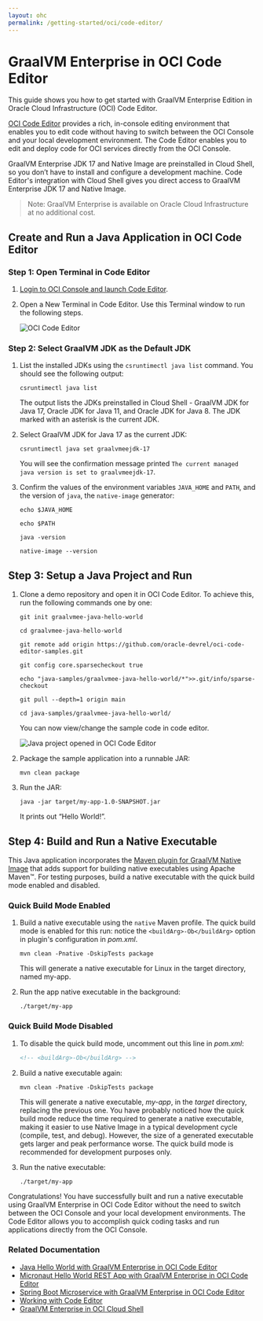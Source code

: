 ```yaml
---
layout: ohc
permalink: /getting-started/oci/code-editor/
---
```


# GraalVM Enterprise in OCI Code Editor

This guide shows you how to get started with GraalVM Enterprise Edition in Oracle Cloud Infrastructure (OCI) Code Editor. 

[OCI Code Editor](https://docs.oracle.com/en-us/iaas/Content/API/Concepts/code_editor_intro.htm) provides a rich, in-console editing environment that enables you to edit code without having to switch between the OCI Console and your local development environment. The Code Editor enables you to edit and deploy code for OCI services directly from the OCI Console.

GraalVM Enterprise JDK 17 and Native Image are preinstalled in Cloud Shell, so you don’t have to install and configure a development machine. Code Editor's integration with Cloud Shell gives you direct access to GraalVM Enterprise JDK 17 and Native Image.

> Note: GraalVM Enterprise is available on Oracle Cloud Infrastructure at no additional cost.

## Create and Run a Java Application in OCI Code Editor

### Step 1: Open Terminal in Code Editor

1. [Login to OCI Console and launch Code Editor](https://cloud.oracle.com/?bdcstate=maximized&codeeditor=true).
2. Open a New Terminal in Code Editor. Use this Terminal window to run the following steps. 

    ![OCI Code Editor](../img/oci-code-editor.png)

### Step 2: Select GraalVM JDK as the Default JDK

1. List the installed JDKs using the `csruntimectl java list` command. You should see the following output:

    ```shell
    csruntimectl java list
    ```
    The output lists the JDKs preinstalled in Cloud Shell - GraalVM JDK for Java 17, Oracle JDK for Java 11, and Oracle JDK for Java 8. The JDK marked with an asterisk is the current JDK.

2. Select GraalVM JDK for Java 17 as the current JDK:

    ```shell
    csruntimectl java set graalvmeejdk-17
    ```
    You will see the confirmation message printed `The current managed java version is set to graalvmeejdk-17`.

3. Confirm the values of the environment variables `JAVA_HOME` and `PATH`, and the version of `java`, the `native-image` generator:
    ```shell
    echo $JAVA_HOME
    ```
    ```shell
    echo $PATH
    ```
    ```shell
    java -version
    ```
    ```shell
    native-image --version
    ```
## Step 3: Setup a Java Project and Run

1. Clone a demo repository and open it in OCI Code Editor. To achieve this, run the following commands one by one:

    ```shell
    git init graalvmee-java-hello-world
    ```
    ```shell
    cd graalvmee-java-hello-world
    ```
    ```shell
    git remote add origin https://github.com/oracle-devrel/oci-code-editor-samples.git
    ```
    ```shell
    git config core.sparsecheckout true
    ```
    ```shell
    echo "java-samples/graalvmee-java-hello-world/*">>.git/info/sparse-checkout
    ```
    ```shell
    git pull --depth=1 origin main
    ```
    ```shell
    cd java-samples/graalvmee-java-hello-world/
    ```
    
    You can now view/change the sample code in code editor.

    ![Java project opened in OCI Code Editor](../img/oci-ce-java-app.png)

2. Package the sample application into a runnable JAR:

    ```shell
    mvn clean package
    ```
3. Run the JAR:

    ```shell
    java -jar target/my-app-1.0-SNAPSHOT.jar 
    ```
    It prints out “Hello World!”.

## Step 4: Build and Run a Native Executable

This Java application incorporates the [Maven plugin for GraalVM Native Image](https://graalvm.github.io/native-build-tools/latest/maven-plugin.html) that adds support for building native executables using Apache Maven™. For testing purposes, build a native executable with the quick build mode enabled and disabled.

### Quick Build Mode Enabled

1. Build a native executable using the `native` Maven profile. The quick build mode is enabled for this run: notice the `<buildArg>-Ob</buildArg>` option in plugin's configuration in _pom.xml_.

    ```shell
    mvn clean -Pnative -DskipTests package
    ```
    This will generate a native executable for Linux in the target directory, named my-app.

2. Run the app native executable in the background:

    ```shell
    ./target/my-app
    ```

### Quick Build Mode Disabled

1. To disable the quick build mode, uncomment out this line in _pom.xml_:
 
    ```xml
    <!-- <buildArg>-Ob</buildArg> -->
    ```
2. Build a native executable again:

    ```shell
    mvn clean -Pnative -DskipTests package
    ```
    This will generate a native executable, _my-app_, in the _target_ directory, replacing the previous one. You have probably noticed how the quick build mode reduce the time required to generate a native executable, making it easier to use Native Image in a typical development cycle (compile, test, and debug). However, the size of a generated executable gets larger and peak performance worse. The quick build mode is recommended for development purposes only. 

3. Run the native executable:

    ```shell
    ./target/my-app
    ```

Congratulations! You have successfully built and run a native executable using GraalVM Enterprise in OCI Code Editor without the need to switch between the OCI Console and your local development environments.
The Code Editor allows you to accomplish quick coding tasks and run applications directly from the OCI Console.

### Related Documentation

- [Java Hello World with GraalVM Enterprise in OCI Code Editor](https://github.com/oracle-devrel/oci-code-editor-samples/tree/main/java-samples/graalvmee-java-hello-world)
- [Micronaut Hello World REST App with GraalVM Enterprise in OCI Code Editor](https://github.com/oracle-devrel/oci-code-editor-samples/tree/main/java-samples/graalvmee-java-micronaut-hello-rest)
- [Spring Boot Microservice with GraalVM Enterprise in OCI Code Editor](https://github.com/graalvm/graalvm-demos/blob/master/spring-native-image/README-Code-Editor.md)
- [Working with Code Editor](https://docs.oracle.com/en-us/iaas/Content/API/Concepts/code_editor_intro.htm)
- [GraalVM Enterprise in OCI Cloud Shell](cloud-shell.md)
